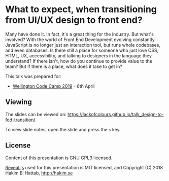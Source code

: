 # What to expect, when transitioning from UI/UX design to front end?

Many have done it. In fact, it's a great thing for the industry. But what's involved? With the world of Front End Development evolving constantly. JavaScript is no longer just an interaction tool, but runs whole codebases, and even databases. Is there still a place for someone who just love CSS, HTML, UX, accessibility, and talking to designers in the language they understand? If there isn't, how do you continue to provide value to the team? But if there is a place, what does it take to get in?

This talk was prepared for:
- [Wellington Code Camp 2019](https://www.codecampwellington.nz/) - 6th April

## Viewing

The slides can be viewed on:
https://lackofcolours.github.io/talk_design-to-fed-transition/

To view slide notes, open the slide and press the `s` key.

## License

Content of this presentation is GNU GPL3 licensed.

[Reveal.js](https://github.com/hakimel/reveal.js) used for this presentation is MIT licensed, and Copyright (C) 2018 Hakim El Hattab, http://hakim.se

